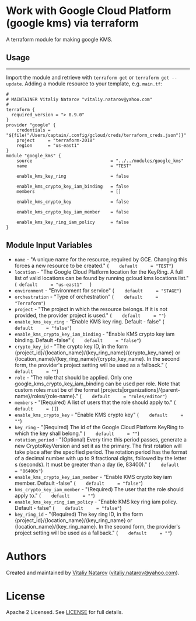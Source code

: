 # Work with Google Cloud  Platform (google kms) via terraform

A terraform module for making google KMS.
 
## Usage
--------

Import the module and retrieve with ```terraform get``` or ```terraform get --update```. Adding a module resource to your template, e.g. `main.tf`:

```
#
# MAINTAINER Vitaliy Natarov "vitaliy.natarov@yahoo.com"
#
terraform {
  required_version = "> 0.9.0"
}
provider "google" {
    credentials = "${file("/Users/captain/.config/gcloud/creds/terraform_creds.json")}"
    project     = "terraform-2018"
    region      = "us-east1"
}   
module "google_kms" {
    source                              = "../../modules/google_kms"
    name                                = "TEST"

    enable_kms_key_ring                 = false
    
    enable_kms_crypto_key_iam_binding   = false
    members                             = []
    
    enable_kms_crypto_key               = false
    
    enable_kms_crypto_key_iam_member    = false
    
    enable_kms_key_ring_iam_policy      = false
}
```

Module Input Variables
----------------------
- `name` - "A unique name for the resource, required by GCE. Changing this forces a new resource to be created." (`    default     = "TEST"`)
- `location` - "The Google Cloud Platform location for the KeyRing. A full list of valid locations can be found by running gcloud kms locations list." (`  default     = "us-east1"    `)
- `environment` - "Environment for service" (`    default     = "STAGE"`)
- `orchestration` - "Type of orchestration" (`    default     = "Terraform"`)
- `project` - "The project in which the resource belongs. If it is not provided, the provider project is used." (`    default     = ""`)
- `enable_kms_key_ring` - "Enable KMS key ring. Default - false" (`    default     = "false"`)
- `enable_kms_crypto_key_iam_binding` - "Enable KMS crypto key iam binding. Default -false" (`    default     = "false"`)
- `crypto_key_id` - "The crypto key ID, in the form {project_id}/{location_name}/{key_ring_name}/{crypto_key_name} or {location_name}/{key_ring_name}/{crypto_key_name}. In the second form, the provider's project setting will be used as a fallback." (`    default     = ""`)
- `role` - "The role that should be applied. Only one google_kms_crypto_key_iam_binding can be used per role. Note that custom roles must be of the format [projects|organizations]/{parent-name}/roles/{role-name}." (`    default     = "roles/editor"`)
- `members` - "(Required) A list of users that the role should apply to." (`    default     = []`)
- `enable_kms_crypto_key` - "Enable KMS crypto key" (`    default     = ""`)
- `key_ring` - "(Required) The id of the Google Cloud Platform KeyRing to which the key shall belong." (`    default     = ""`)
- `rotation_period` - "(Optional) Every time this period passes, generate a new CryptoKeyVersion and set it as the primary. The first rotation will take place after the specified period. The rotation period has the format of a decimal number with up to 9 fractional digits, followed by the letter s (seconds). It must be greater than a day (ie, 83400)." (`    default     = "86400s"`)
- `enable_kms_crypto_key_iam_member` - "Enable KMS crypto key iam member. Default -false" (`    default     = "false"`)
- `kms_crypto_key_iam_member` - "(Required) The user that the role should apply to." (`    default     = ""`)
- `enable_kms_key_ring_iam_policy` - "Enable KMS key ring iam policy. Default - false" (`    default     = "false"`)
- `key_ring_id` - "(Required) The key ring ID, in the form {project_id}/{location_name}/{key_ring_name} or {location_name}/{key_ring_name}. In the second form, the provider's project setting will be used as a fallback." (`    default     = ""`)


Authors
=======

Created and maintained by [Vitaliy Natarov](https://github.com/SebastianUA)
(vitaliy.natarov@yahoo.com).

License
=======

Apache 2 Licensed. See [LICENSE](https://github.com/SebastianUA/terraform/blob/master/LICENSE) for full details.
